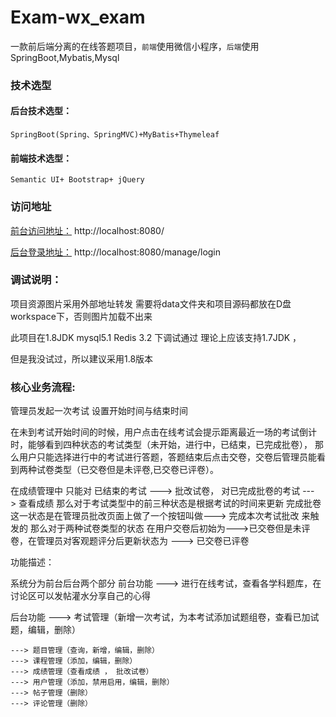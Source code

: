 # Exam-wx_exam
一款前后端分离的在线答题项目，`前端`使用微信小程序，`后端`使用SpringBoot,Mybatis,Mysql

### 技术选型
#### 后台技术选型：
```
SpringBoot(Spring、SpringMVC)+MyBatis+Thymeleaf
```

#### 前端技术选型：
```
Semantic UI+ Bootstrap+ jQuery
```
### 访问地址

[前台访问地址：](http://localhost:8080/) http://localhost:8080/

[后台登录地址：](http://localhost:8080/manage/login) http://localhost:8080/manage/login

### 调试说明：
项目资源图片采用外部地址转发
需要将data文件夹和项目源码都放在D盘workspace下，否则图片加载不出来 

此项目在1.8JDK mysql5.1 Redis 3.2 下调试通过   理论上应该支持1.7JDK  ，

但是我没试过，所以建议采用1.8版本

### 核心业务流程:
管理员发起一次考试 设置开始时间与结束时间

在未到考试开始时间的时候，用户点击在线考试会提示距离最近一场的考试倒计时，能够看到四种状态的考试类型（未开始，进行中，已结束，已完成批卷），  那么用户只能选择进行中的考试进行答题，答题结束后点击交卷，交卷后管理员能看到两种试卷类型（已交卷但是未评卷,已交卷已评卷）。

在成绩管理中 只能对 
已结束的考试 ---> 批改试卷，
对已完成批卷的考试 ---> 查看成绩 
那么对于考试类型中的前三种状态是根据考试的时间来更新
完成批卷这一状态是在管理员批改页面上做了一个按钮叫做---> 完成本次考试批改  来触发的
那么对于两种试卷类型的状态 在用户交卷后初始为--->已交卷但是未评卷，在管理员对客观题评分后更新状态为 ---> 已交卷已评卷

功能描述：

系统分为前台后台两个部分
前台功能 ---> 进行在线考试，查看各学科题库，在讨论区可以发帖灌水分享自己的心得

后台功能 ---> 考试管理（新增一次考试，为本考试添加试题组卷，查看已加试题，编辑，删除）

    ---> 题目管理（查询，新增，编辑，删除）
    ---> 课程管理（添加，编辑，删除）
    ---> 成绩管理（查看成绩 ， 批改试卷）
    ---> 用户管理（添加，禁用启用，编辑，删除）
    ---> 帖子管理（删除）
    ---> 评论管理（删除）

